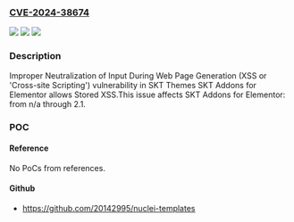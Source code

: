 ### [CVE-2024-38674](https://cve.mitre.org/cgi-bin/cvename.cgi?name=CVE-2024-38674)
![](https://img.shields.io/static/v1?label=Product&message=SKT%20Addons%20for%20Elementor&color=blue)
![](https://img.shields.io/static/v1?label=Version&message=n%2Fa%3C%3D%202.1%20&color=brighgreen)
![](https://img.shields.io/static/v1?label=Vulnerability&message=CWE-79%20Improper%20Neutralization%20of%20Input%20During%20Web%20Page%20Generation%20(XSS%20or%20'Cross-site%20Scripting')&color=brighgreen)

### Description

Improper Neutralization of Input During Web Page Generation (XSS or 'Cross-site Scripting') vulnerability in SKT Themes SKT Addons for Elementor allows Stored XSS.This issue affects SKT Addons for Elementor: from n/a through 2.1.

### POC

#### Reference
No PoCs from references.

#### Github
- https://github.com/20142995/nuclei-templates

